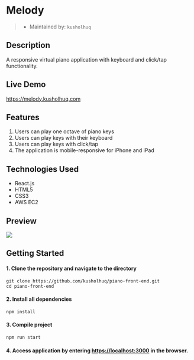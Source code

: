 # Melody
> - Maintained by: `kusholhuq`
## Description
A responsive virtual piano application with keyboard and click/tap functionality.


## Live Demo
https://melody.kusholhuq.com

## Features
1. Users can play one octave of piano keys
2. Users can play keys with their keyboard
3. Users can play keys with click/tap
4. The application is mobile-responsive for iPhone and iPad

## Technologies Used
* React.js
* HTML5
* CSS3
* AWS EC2

## Preview

<img src="js-hackathon-olympics/src/images/demosmaller.gif">

## Getting Started
#### 1. Clone the repository and navigate to the directory
```shell
git clone https://github.com/kusholhuq/piano-front-end.git
cd piano-front-end
```

#### 2. Install all dependencies
```shell
npm install
```

#### 3. Compile project
```shell
npm run start
```

#### 4. Access application by entering [https://localhost:3000](https://localhost:3000) in the browser.
